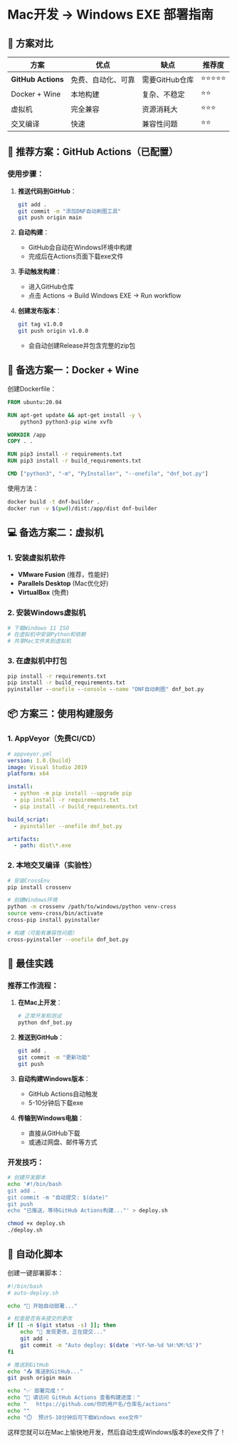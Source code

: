 # Mac开发 -> Windows EXE 部署指南

## 🎯 方案对比

| 方案 | 优点 | 缺点 | 推荐度 |
|------|------|------|--------|
| **GitHub Actions** | 免费、自动化、可靠 | 需要GitHub仓库 | ⭐⭐⭐⭐⭐ |
| Docker + Wine | 本地构建 | 复杂、不稳定 | ⭐⭐ |
| 虚拟机 | 完全兼容 | 资源消耗大 | ⭐⭐⭐ |
| 交叉编译 | 快速 | 兼容性问题 | ⭐⭐ |

## 🚀 推荐方案：GitHub Actions（已配置）

### 使用步骤：

1. **推送代码到GitHub**：
   ```bash
   git add .
   git commit -m "添加DNF自动刷图工具"
   git push origin main
   ```

2. **自动构建**：
   - GitHub会自动在Windows环境中构建
   - 完成后在Actions页面下载exe文件

3. **手动触发构建**：
   - 进入GitHub仓库
   - 点击 Actions -> Build Windows EXE -> Run workflow

4. **创建发布版本**：
   ```bash
   git tag v1.0.0
   git push origin v1.0.0
   ```
   - 会自动创建Release并包含完整的zip包

## 🐳 备选方案一：Docker + Wine

创建Dockerfile：
```dockerfile
FROM ubuntu:20.04

RUN apt-get update && apt-get install -y \
    python3 python3-pip wine xvfb

WORKDIR /app
COPY . .

RUN pip3 install -r requirements.txt
RUN pip3 install -r build_requirements.txt

CMD ["python3", "-m", "PyInstaller", "--onefile", "dnf_bot.py"]
```

使用方法：
```bash
docker build -t dnf-builder .
docker run -v $(pwd)/dist:/app/dist dnf-builder
```

## 💻 备选方案二：虚拟机

### 1. 安装虚拟机软件
- **VMware Fusion** (推荐，性能好)
- **Parallels Desktop** (Mac优化好)
- **VirtualBox** (免费)

### 2. 安装Windows虚拟机
```bash
# 下载Windows 11 ISO
# 在虚拟机中安装Python和依赖
# 共享Mac文件夹到虚拟机
```

### 3. 在虚拟机中打包
```cmd
pip install -r requirements.txt
pip install -r build_requirements.txt
pyinstaller --onefile --console --name "DNF自动刷图" dnf_bot.py
```

## 📦 方案三：使用构建服务

### 1. AppVeyor（免费CI/CD）
```yaml
# appveyor.yml
version: 1.0.{build}
image: Visual Studio 2019
platform: x64

install:
  - python -m pip install --upgrade pip
  - pip install -r requirements.txt
  - pip install -r build_requirements.txt

build_script:
  - pyinstaller --onefile dnf_bot.py

artifacts:
  - path: dist\*.exe
```

### 2. 本地交叉编译（实验性）
```bash
# 安装CrossEnv
pip install crossenv

# 创建Windows环境
python -m crossenv /path/to/windows/python venv-cross
source venv-cross/bin/activate
cross-pip install pyinstaller

# 构建（可能有兼容性问题）
cross-pyinstaller --onefile dnf_bot.py
```

## 🎯 最佳实践

### 推荐工作流程：

1. **在Mac上开发**：
   ```bash
   # 正常开发和测试
   python dnf_bot.py
   ```

2. **推送到GitHub**：
   ```bash
   git add .
   git commit -m "更新功能"
   git push
   ```

3. **自动构建Windows版本**：
   - GitHub Actions自动触发
   - 5-10分钟后下载exe

4. **传输到Windows电脑**：
   - 直接从GitHub下载
   - 或通过网盘、邮件等方式

### 开发技巧：

```bash
# 创建开发脚本
echo '#!/bin/bash
git add .
git commit -m "自动提交: $(date)"
git push
echo "已推送，等待GitHub Actions构建..."' > deploy.sh

chmod +x deploy.sh
./deploy.sh
```

## 🔧 自动化脚本

创建一键部署脚本：

```bash
#!/bin/bash
# auto-deploy.sh

echo "🚀 开始自动部署..."

# 检查是否有未提交的更改
if [[ -n $(git status -s) ]]; then
    echo "📝 发现更改，正在提交..."
    git add .
    git commit -m "Auto deploy: $(date '+%Y-%m-%d %H:%M:%S')"
fi

# 推送到GitHub
echo "📤 推送到GitHub..."
git push origin main

echo "✅ 部署完成！"
echo "🔗 请访问 GitHub Actions 查看构建进度："
echo "   https://github.com/你的用户名/仓库名/actions"
echo ""
echo "⏱️  预计5-10分钟后可下载Windows exe文件"
```

这样您就可以在Mac上愉快地开发，然后自动生成Windows版本的exe文件了！
